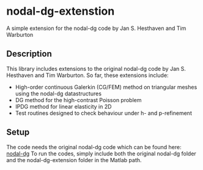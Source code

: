 # nodal-dg-extenstion
A simple extension for the nodal-dg code by Jan S. Hesthaven and Tim Warburton

## Description
This library includes extensions to the original nodal-dg code by Jan S. Hesthaven and Tim Warburton. So far, these extensions include:
* High-order continuous Galerkin (CG/FEM) method on triangular meshes using the nodal-dg datastructures
* DG method for the high-contrast Poisson problem
* IPDG method for linear elasticity in 2D
* Test routines designed to check behaviour under h- and p-refinement

## Setup
The code needs the original nodal-dg code which can be found here: [nodal-dg](https://github.com/tcew/nodal-dg)
To run the codes, simply include both the original nodal-dg folder and the nodal-dg-extension folder in the Matlab path.
